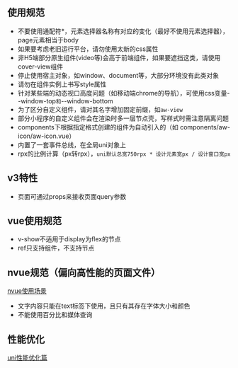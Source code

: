## 使用规范

- 不要使用通配符*，元素选择器名称有对应的变化（最好不使用元素选择器），page元素相当于body
- 如果要考虑老旧运行平台，请勿使用太新的css属性
- 非H5端部分原生组件(video等)会高于前端组件，如果要遮挡这类，请使用cover-view组件
- 停止使用宿主对象，如window、document等，大部分环境没有此类对象
- 请勿在组件实例上书写style属性
- 针对某些端的动态视口高度问题（如移动端chrome的导航），可使用css变量--window-top` 和 `--window-bottom
- 为了区分自定义组件，请对其名字增加固定前缀，如`aw-view`
- 部分小程序的自定义组件会在渲染时多一层节点壳，写样式时需注意隔离问题
- components下根据指定格式创建的组件为自动引入的（如 components/aw-icon/aw-icon.vue）
- 内置了一套事件总线，在全局uni对象上 
- rpx的比例计算（px转rpx），`uni默认总宽750rpx * 设计元素宽px / 设计窗口宽px`



## v3特性

- 页面可通过props来接收页面query参数



## vue使用规范

- v-show不适用于display为flex的节点
- ref只支持组件，不支持节点



## nvue规范（偏向高性能的页面文件）

[nvue使用场景](https://uniapp.dcloud.net.cn/tutorial/nvue-outline.html#适用场景)

- 文字内容只能在text标签下使用，且只有其存在字体大小和颜色
- 不能使用百分比和媒体查询



## 性能优化

[uni性能优化篇](https://uniapp.dcloud.net.cn/tutorial/performance.html)